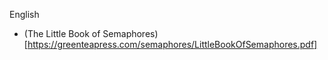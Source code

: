 English 

- (The Little Book of Semaphores)[https://greenteapress.com/semaphores/LittleBookOfSemaphores.pdf]